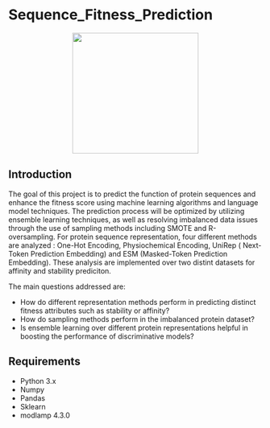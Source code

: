 # Sequence_Fitness_Prediction
<p align="center"> <img src=https://user-images.githubusercontent.com/77028470/216751994-1bd0fd86-741f-47ac-8153-757bcfe47b9c.png height="240" width="250" style="border: 0">



## Introduction

The goal of this project is to predict the function of protein sequences and enhance the fitness score using machine learning algorithms and language model techniques. The prediction process will be optimized by utilizing ensemble learning techniques, as well as resolving imbalanced data issues through the use of sampling methods including SMOTE and R-oversampling. For protein sequence representation, four different methods are analyzed : One-Hot Encoding, Physiochemical Encoding, UniRep ( Next-Token Prediction Embedding) and ESM (Masked-Token Prediction Embedding). These analysis are implemented over two distint datasets for affinity and stability prediciton. 

The main questions addressed are:

* How do different representation methods perform in predicting distinct fitness attributes such as stability or affinity? 
* How do sampling methods perform in the imbalanced protein dataset?
* Is ensemble learning over different protein representations helpful in boosting the performance of discriminative models?


## Requirements

- Python 3.x
- Numpy
- Pandas
- Sklearn
- modlamp 4.3.0
